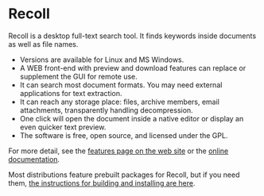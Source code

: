 # Recoll

Recoll is a desktop full-text search tool. It finds keywords inside
documents as well as file names. 

* Versions are available for Linux and MS Windows.
* A WEB front-end with preview and download features can replace or
  supplement the GUI for remote use. 
* It can search most document formats. You may need external applications
  for text extraction. 
* It can reach any storage place: files, archive members, email
  attachments, transparently handling decompression. 
* One click will open the document inside a native editor or display an
  even quicker text preview. 
* The software is free, open source, and licensed under the GPL.

For more detail, see the [features page on the web site](https://www.recoll.org/features.html) or
the [online documentation](https://www.recoll.org/pages/doc.html). 

Most distributions feature prebuilt packages for Recoll, but if you need them, [the instructions for
building and installing are here](https://www.recoll.org/usermanual/usermanual.html#RCL.INSTALL.BUILDING).
